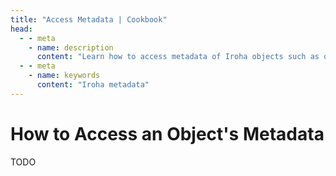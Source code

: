 ```yaml
---
title: "Access Metadata | Cookbook"
head:
  - - meta
    - name: description
      content: "Learn how to access metadata of Iroha objects such as domains, accounts, assets, and so on."
  - - meta
    - name: keywords
      content: "Iroha metadata"
---
```


# How to Access an Object's Metadata

TODO